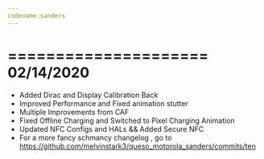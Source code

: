 ```yaml
---
codename:sanders
---
```


 =====================
    02/14/2020
 =====================

* Added Dirac and Display Calibration Back
* Improved Performance and Fixed animation stutter
* Multiple Improvements from CAF
* Fixed Offline Charging and Switched to Pixel Charging Animation
* Updated NFC Configs and HALs && Added Secure NFC
* For a more fancy schmancy changelog , go to https://github.com/melvinstark3/queso_motorola_sanders/commits/ten
